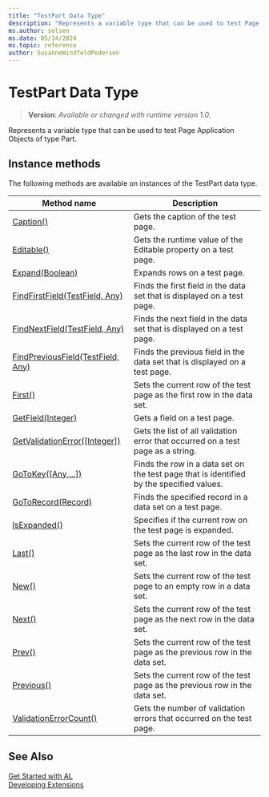 ```yaml
---
title: "TestPart Data Type"
description: "Represents a variable type that can be used to test Page Application Objects of type Part."
ms.author: solsen
ms.date: 05/14/2024
ms.topic: reference
author: SusanneWindfeldPedersen
---
```

[//]: # (START>DO_NOT_EDIT)
[//]: # (IMPORTANT:Do not edit any of the content between here and the END>DO_NOT_EDIT.)
[//]: # (Any modifications should be made in the .xml files in the ModernDev repo.)
# TestPart Data Type
> **Version**: _Available or changed with runtime version 1.0._

Represents a variable type that can be used to test Page Application Objects of type Part.



## Instance methods
The following methods are available on instances of the TestPart data type.

|Method name|Description|
|-----------|-----------|
|[Caption()](testpart-caption-method.md)|Gets the caption of the test page.|
|[Editable()](testpart-editable-method.md)|Gets the runtime value of the Editable property on a test page.|
|[Expand(Boolean)](testpart-expand-method.md)|Expands rows on a test page.|
|[FindFirstField(TestField, Any)](testpart-findfirstfield-method.md)|Finds the first field in the data set that is displayed on a test page.|
|[FindNextField(TestField, Any)](testpart-findnextfield-method.md)|Finds the next field in the data set that is displayed on a test page.|
|[FindPreviousField(TestField, Any)](testpart-findpreviousfield-method.md)|Finds the previous field in the data set that is displayed on a test page.|
|[First()](testpart-first-method.md)|Sets the current row of the test page as the first row in the data set.|
|[GetField(Integer)](testpart-getfield-method.md)|Gets a field on a test page.|
|[GetValidationError([Integer])](testpart-getvalidationerror-method.md)|Gets the list of all validation error that occurred on a test page as a string.|
|[GoToKey([Any,...])](testpart-gotokey-method.md)|Finds the row in a data set on the test page that is identified by the specified values.|
|[GoToRecord(Record)](testpart-gotorecord-method.md)|Finds the specified record in a data set on a test page.|
|[IsExpanded()](testpart-isexpanded-method.md)|Specifies if the current row on the test page is expanded.|
|[Last()](testpart-last-method.md)|Sets the current row of the test page as the last row in the data set.|
|[New()](testpart-new-method.md)|Sets the current row of the test page to an empty row in a data set.|
|[Next()](testpart-next-method.md)|Sets the current row of the test page as the next row in the data set.|
|[Prev()](testpart-prev-method.md)|Sets the current row of the test page as the previous row in the data set.|
|[Previous()](testpart-previous-method.md)|Sets the current row of the test page as the previous row in the data set.|
|[ValidationErrorCount()](testpart-validationerrorcount-method.md)|Gets the number of validation errors that occurred on the test page.|

[//]: # (IMPORTANT: END>DO_NOT_EDIT)
## See Also  
[Get Started with AL](../../devenv-get-started.md)  
[Developing Extensions](../../devenv-dev-overview.md)  